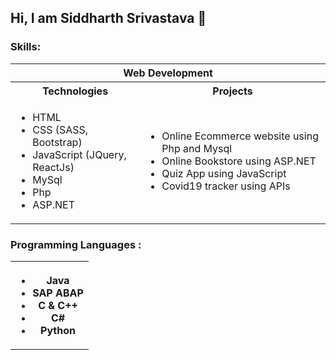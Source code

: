 ## Hi, I am Siddharth Srivastava 👋

<!--
**sidsri99/sidsri99** is a ✨ _special_ ✨ repository because its `README.md` (this file) appears on your GitHub profile.

Here are some ideas to get you started:

- 🔭 I’m currently working on ...
- 🌱 I’m currently learning ...
- 👯 I’m looking to collaborate on ...
- 🤔 I’m looking for help with ...
- 💬 Ask me about ...
- 📫 How to reach me: ...
- 😄 Pronouns: ...
- ⚡ Fun fact: ...
-->
### Skills: 
<table>
  <tr>
    <th colspan=2>Web Development</th>
  </tr>
  <tr>
    <th>Technologies</th>
    <th>Projects</th>
  </tr>
  <tr>
    <td>
      <ul>
        <li>HTML</li>
        <li>CSS (SASS, Bootstrap)</li>
        <li>JavaScript (JQuery, ReactJs)</li>
        <li>MySql</li>
        <li>Php</li>
        <li>ASP.NET</li>
      </ul>
    </td>
    <td>
      <ul>
        <li>Online Ecommerce website using Php and Mysql </li>
        <li>Online Bookstore using ASP.NET </li>
        <li>Quiz App using JavaScript</li>
        <li>Covid19 tracker using APIs</li>
      </ul>
    </td>
  </tr>
</table>

### Programming Languages : 
<table>
  <tr>
    <th>
      <ul>
        <li>Java</li>
        <li>SAP ABAP</li>
        <li>C & C++</li>
        <li>C#</li>
        <li>Python</li>
      </ul>
    </th>
  </tr>
</table>

